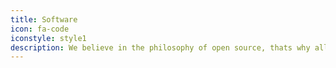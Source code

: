 ```yaml
---
title: Software
icon: fa-code
iconstyle: style1
description: We believe in the philosophy of open source, thats why all our source is licensed under BSD license. We use ROS to connect various systems and OpenCV for Image Processing. Our setup is polyglot in nature, meaning we can use C/C++, python or java to write our code in.
---
```

